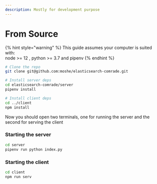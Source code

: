 ```yaml
---
description: Mostly for development purpose
---
```


# From Source

{% hint style="warning" %}
 This guide assumes your computer is suited with:  
node &gt;= 12 , python &gt;= 3.7 and pipenv
{% endhint %}

```bash
# Clone the repo
git clone git@github.com:moshe/elasticsearch-comrade.git

# Install server deps
cd elasticsearch-comrade/server
pipenv install

# Install client deps
cd ../client
npm install
```

Now you should open two terminals, one for running the server and the second for serving the client

### Starting the server

```bash
cd server
pipenv run python index.py
```

### Starting the client

```bash
cd client
npm run serv
```

